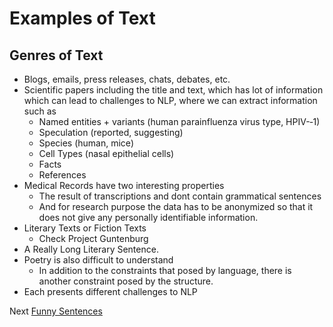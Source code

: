 # Examples of Text

## Genres of Text

* Blogs, emails, press releases, chats, debates, etc.
* Scientific papers including the title and text, which has lot of information which can lead to challenges to NLP, where we can extract information such as
  - Named entities + variants (human parainfluenza virus type, HPIV-­‐1)
  - Speculation (reported, suggesting)
  - Species (human, mice)
  - Cell Types (nasal epithelial cells)
  - Facts
  - References
* Medical Records have two interesting properties
  - The result of transcriptions and dont contain grammatical sentences
  - And for research purpose the data has to be anonymized so that it does not give any personally identifiable information.
* Literary Texts or Fiction Texts
  - Check Project Guntenburg
* A Really Long Literary Sentence.
* Poetry is also difficult to understand
  - In addition to the constraints that posed by language, there is another constraint posed by the structure.
* Each presents different challenges to NLP

Next [Funny Sentences](01_03_funny_sentences.md)